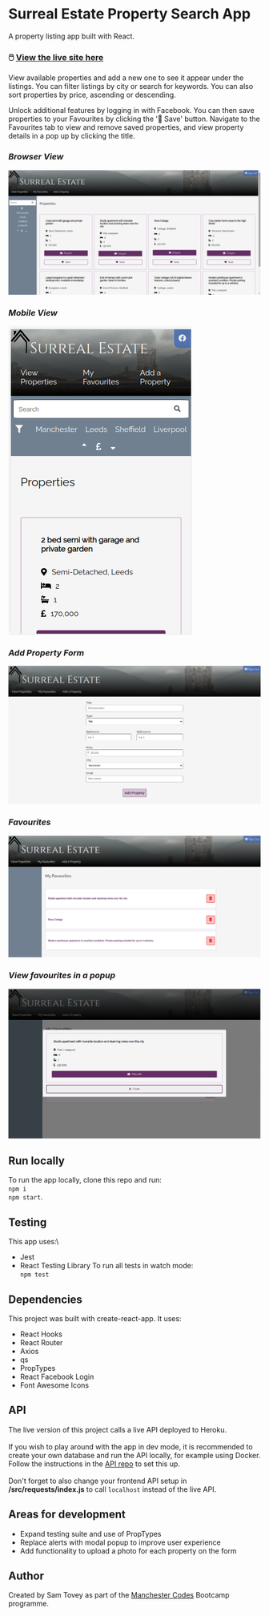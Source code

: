 # Surreal Estate Property Search App 

A property listing app built with React.

### :computer_mouse: **[View the live site here](https://samtovey-surreal-estate.netlify.app/)** ###

View available properties and add a new one to see it appear under the listings. You can filter listings by city or search for keywords. You can also sort properties by price, ascending or descending.

Unlock additional features by logging in with Facebook. You can then save properties to your Favourites by clicking the ':purple_heart: Save' button. Navigate to the Favourites tab to view and remove saved properties, and view property details in a pop up by clicking the title.

### *Browser View*
![browser view](/browser-screenshot.png)

### *Mobile View*
![mobile view](/mobile-screenshot.png)

### *Add Property Form*
![add proverty form view](/add-property-screenshot.png)

### *Favourites*
![favourites view](/favourites-screenshot.png)

### *View favourites in a popup*
![favourites popup](/favourites-popup-screenshot.png)

## Run locally

To run the app locally, clone this repo and run:\
`npm i`\
`npm start`.

## Testing
This app uses:\
* Jest
* React Testing Library
To run all tests in watch mode:\
`npm test`

## Dependencies
This project was built with create-react-app. It uses:
* React Hooks
* React Router
* Axios
* qs
* PropTypes
* React Facebook Login
* Font Awesome Icons

## API
The live version of this project calls a live API deployed to Heroku.\
\
If you wish to play around with the app in dev mode, it is recommended to create your own database and run the API locally, for example using Docker. Follow the instructions in the [API repo](https://github.com/samtovey13/surreal-estate-api) to set this up.\
\
Don't forget to also change your frontend API setup in **/src/requests/index.js** to call `localhost` instead of the live API.

## Areas for development
* Expand testing suite and use of PropTypes
* Replace alerts with modal popup to improve user experience
* Add functionality to upload a photo for each property on the form

## Author
Created by Sam Tovey as part of the [Manchester Codes](https://github.com/MCRcodes) Bootcamp programme.